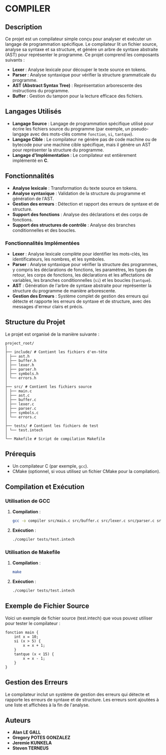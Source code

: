 # COMPILER


## Description

Ce projet est un compilateur simple conçu pour analyser et exécuter un langage de programmation spécifique. Le compilateur lit un fichier source, analyse sa syntaxe et sa structure, et génère un arbre de syntaxe abstraite (AST) pour représenter le programme. Ce projet comprend les composants suivants :

- **Lexer** : Analyse lexicale pour découper le texte source en tokens.
- **Parser** : Analyse syntaxique pour vérifier la structure grammaticale du programme.
- **AST (Abstract Syntax Tree)** : Représentation arborescente des instructions du programme.
- **Buffer** : Gestion du tampon pour la lecture efficace des fichiers.


## Langages Utilisés

- **Langage Source** : Langage de programmation spécifique utilisé pour écrire les fichiers source du programme (par exemple, un pseudo-langage avec des mots-clés comme `fonction`, `si`, `tantque`).
- **Langage Cible** : Le compilateur ne génère pas de code machine ou de bytecode pour une machine cible spécifique, mais il génère un AST pour représenter la structure du programme.
- **Langage d'Implémentation** : Le compilateur est entièrement implémenté en **C**.
  

## Fonctionnalités

- **Analyse lexicale** : Transformation du texte source en tokens.
- **Analyse syntaxique** : Validation de la structure du programme et génération de l'AST.
- **Gestion des erreurs** : Détection et rapport des erreurs de syntaxe et de structure.
- **Support des fonctions** : Analyse des déclarations et des corps de fonctions.
- **Support des structures de contrôle** : Analyse des branches conditionnelles et des boucles.

### Fonctionnalités Implémentées

- **Lexer** : Analyse lexicale complète pour identifier les mots-clés, les identificateurs, les nombres, et les symboles.
- **Parser** : Analyse syntaxique pour vérifier la structure des programmes, y compris les déclarations de fonctions, les paramètres, les types de retour, les corps de fonctions, les déclarations et les affectations de variables, les branches conditionnelles (`si`) et les boucles (`tantque`).
- **AST** : Génération de l'arbre de syntaxe abstraite pour représenter la structure du programme de manière arborescente.
- **Gestion des Erreurs** : Système complet de gestion des erreurs qui détecte et rapporte les erreurs de syntaxe et de structure, avec des messages d'erreur clairs et précis.
  

## Structure du Projet

Le projet est organisé de la manière suivante :

```
project_root/
│
├── include/ # Contient les fichiers d'en-tête
│ ├── ast.h
│ ├── buffer.h
│ ├── lexer.h
│ ├── parser.h
│ ├── symbols.h
│ └── errors.h
│
├── src/ # Contient les fichiers source
│ ├── main.c
│ ├── ast.c
│ ├── buffer.c
│ ├── lexer.c
│ ├── parser.c
│ ├── symbols.c
│ └── errors.c
│
├── tests/ # Contient les fichiers de test
│ └── test.intech
│
└── Makefile # Script de compilation Makefile
```

## Prérequis

- Un compilateur C (par exemple, `gcc`).
- CMake (optionnel, si vous utilisez un fichier CMake pour la compilation).


## Compilation et Exécution

### Utilisation de GCC

1. **Compilation** :
   ```sh
   gcc -o compiler src/main.c src/buffer.c src/lexer.c src/parser.c src/ast.c src/symbol.c src/errors.c -Iinclude

2. **Exécution** :
   ```sh
   ./compiler tests/test.intech

### Utilisation de Makefile

1. **Compilation** :
   ```sh
   make

2. **Exécution** :
   ```sh
   ./compiler tests/test.intech

## Exemple de Fichier Source

Voici un exemple de fichier source (test.intech) que vous pouvez utiliser pour tester le compilateur :

   ```plaintext
   fonction main {
       int x = 10;
       si (x > 5) {
           x = x + 1;
       }
       tantque (x < 15) {
           x = x - 1;
       }
   }
   ```


## Gestion des Erreurs

Le compilateur inclut un système de gestion des erreurs qui détecte et rapporte les erreurs de syntaxe et de structure. Les erreurs sont ajoutées à une liste et affichées à la fin de l'analyse.


## Auteurs

- **Alan LE GALL**
- **Gregory POTES GONZALEZ**
- **Jeremie KUNKELA**
- **Steven TERNEUS**





